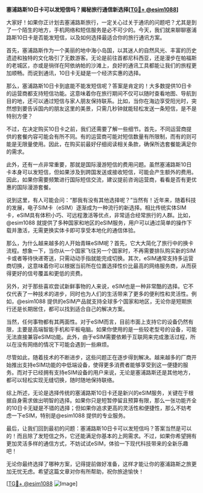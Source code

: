 **塞浦路斯10日卡可以发短信吗？揭秘旅行通信新选择[[TG💪+ @esim1088](https://t.me/s/esim1088)]**

大家好！如果你正计划去塞浦路斯旅行，一定关心过关于通讯的问题吧？尤其是到了一个陌生的地方，手机网络和短信服务是必不可少的。今天，我们就来聊聊塞浦路斯10日卡是否能发短信，以及如何选择最适合你的旅行通讯方案。

首先，塞浦路斯作为一个美丽的地中海小岛国，以其迷人的自然风光、丰富的历史遗迹和独特的文化吸引了无数游客。无论是前往首都尼科西亚，还是漫步在帕福斯的老城区，亦或是徜徉在阿依纳帕的沙滩上，良好的通讯工具都能让我们的旅程更加顺畅。而说到通讯，10日卡无疑是一个经济实惠的选择。

那么，塞浦路斯10日卡到底能不能发短信呢？答案是肯定的！大多数提供10日卡的运营商都支持短信功能。这意味着你在旅行期间不仅可以随时查看地图、导航到目的地，还可以通过短信与家人朋友保持联系。比如，当你在海边享受阳光时，突然想到要告诉国内的朋友这里的美景，只需几秒钟就能轻松发送一条短信，是不是特别方便？

不过，在决定购买10日卡之前，我们还需要了解一些细节。首先，不同运营商提供的套餐内容可能会有所不同。有的运营商可能对短信数量有所限制，而有的则可能是无限量使用。因此，在购买前最好仔细阅读相关条款，确保所选套餐能满足你的需求。

此外，还有一点非常重要，那就是国际漫游短信的费用问题。虽然塞浦路斯10日卡本身可以发短信，但如果涉及到跨国发送或接收短信，可能会产生额外的费用。因此，如果你需要频繁进行国际短信交流，建议提前咨询运营商，看看是否有更优惠的国际漫游套餐。

说到这里，有人可能会问：“那我有没有其他选择呢？”当然有！近年来，随着科技的发展，电子SIM卡（eSIM）逐渐成为一种流行的新选择。相比传统实体SIM卡，eSIM具有体积小巧、可远程激活等优点，非常适合经常旅行的人群。比如，@esim1088 就提供了多种国家和地区的eSIM服务，用户可以通过简单的操作下载并激活，无需更换实体卡即可享受本地化的通信体验。

那么，为什么越来越多的人开始青睐eSIM呢？首先，它大大简化了旅行中的换卡流程。想象一下，当你从一个国家飞往另一个国家时，不再需要排队购买新的SIM卡或者等待快递寄送，只需动动手指就能完成切换。其次，eSIM通常支持多运营商切换，这意味着你可以根据当前所在位置选择性价比最高的网络服务商，从而获得更好的信号覆盖和更低的资费。

另外，对于那些喜欢尝试新鲜事物的人来说，eSIM也是一种非常酷的选择。它不仅代表了一种技术的进步，同时也为人们的生活带来了更多的便利性和灵活性。例如，@esim1088 提供的eSIM产品就支持全球多个国家和地区，无论你是短期旅行还是长期居住，都可以找到适合自己的解决方案。

当然，任何事物都有其两面性。对于eSIM而言，目前市面上支持它的设备仍然有限，主要是高端智能手机和平板电脑。如果你使用的是一些较老型号的设备，可能无法直接兼容eSIM功能。此外，由于eSIM需要依赖于互联网来完成激活过程，所以在没有网络的情况下可能会遇到一些麻烦。

尽管如此，随着技术的不断进步，这些问题正在逐步得到解决。越来越多的厂商开始推出支持eSIM功能的中低端设备，使得更多消费者能够享受到这一便捷的服务。而对于已经拥有支持eSIM设备的用户来说，无论是塞浦路斯还是其他地方，都可以轻松实现无缝切换，随时随地保持联络。

综上所述，无论是选择传统的塞浦路斯10日卡还是新兴的eSIM服务，关键在于根据自身需求做出明智的选择。如果你只是短暂停留且预算有限，那么一张功能齐全的10日卡无疑是不错的选择；但如果你追求更高的灵活性和便捷性，那么不妨考虑一下eSIM，特别是@esim1088 提供的专业服务。

最后，让我们回到最初的问题：塞浦路斯10日卡可以发短信吗？答案当然是可以的！而且除了发短信之外，它还能满足你基本的上网需求。不过，如果你希望拥有更加灵活多样的通信方式，不妨试试eSIM，体验一下现代科技带来的全新乐趣吧！

无论你最终选择了哪种方案，记得提前做好准备，这样才能让你的塞浦路斯之旅更加无忧无虑。希望这篇文章对你有所帮助，祝你旅途愉快！

[[TG💪+ @esim1088](https://t.me/s/esim1088) ![Image](https://i.postimg.cc/4NQfJmqS/Snipaste-2025-05-13-00-14-12.png)]